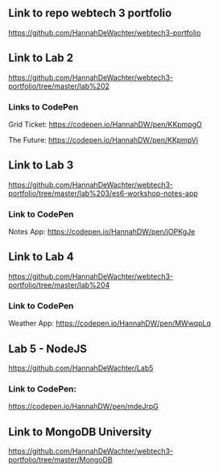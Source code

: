 ## Link to repo webtech 3 portfolio
https://github.com/HannahDeWachter/webtech3-portfolio
## Link to Lab 2
https://github.com/HannahDeWachter/webtech3-portfolio/tree/master/lab%202
### Links to CodePen
Grid Ticket: https://codepen.io/HannahDW/pen/KKpmpgO

The Future: https://codepen.io/HannahDW/pen/KKpmpVj
## Link to Lab 3
https://github.com/HannahDeWachter/webtech3-portfolio/tree/master/lab%203/es6-workshop-notes-app
### Link to CodePen
Notes App: https://codepen.io/HannahDW/pen/jOPKgJe

## Link to Lab 4
https://github.com/HannahDeWachter/webtech3-portfolio/tree/master/lab%204
### Link to CodePen
Weather App: https://codepen.io/HannahDW/pen/MWwqpLq

## Lab 5 - NodeJS
https://github.com/HannahDeWachter/Lab5
### Link to CodePen:
https://codepen.io/HannahDW/pen/mdeJrpG

## Link to MongoDB University
https://github.com/HannahDeWachter/webtech3-portfolio/tree/master/MongoDB
